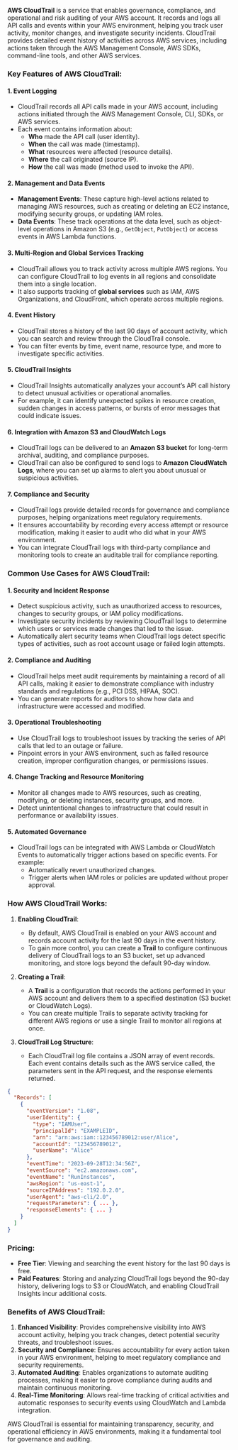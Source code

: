 **AWS CloudTrail** is a service that enables governance, compliance, and operational and risk auditing of your AWS account. It records and logs all API calls and events within your AWS environment, helping you track user activity, monitor changes, and investigate security incidents. CloudTrail provides detailed event history of activities across AWS services, including actions taken through the AWS Management Console, AWS SDKs, command-line tools, and other AWS services.

### Key Features of AWS CloudTrail:

#### 1. **Event Logging**
   - CloudTrail records all API calls made in your AWS account, including actions initiated through the AWS Management Console, CLI, SDKs, or AWS services.
   - Each event contains information about:
     - **Who** made the API call (user identity).
     - **When** the call was made (timestamp).
     - **What** resources were affected (resource details).
     - **Where** the call originated (source IP).
     - **How** the call was made (method used to invoke the API).

#### 2. **Management and Data Events**
   - **Management Events**: These capture high-level actions related to managing AWS resources, such as creating or deleting an EC2 instance, modifying security groups, or updating IAM roles.
   - **Data Events**: These track operations at the data level, such as object-level operations in Amazon S3 (e.g., `GetObject`, `PutObject`) or access events in AWS Lambda functions.

#### 3. **Multi-Region and Global Services Tracking**
   - CloudTrail allows you to track activity across multiple AWS regions. You can configure CloudTrail to log events in all regions and consolidate them into a single location.
   - It also supports tracking of **global services** such as IAM, AWS Organizations, and CloudFront, which operate across multiple regions.

#### 4. **Event History**
   - CloudTrail stores a history of the last 90 days of account activity, which you can search and review through the CloudTrail console.
   - You can filter events by time, event name, resource type, and more to investigate specific activities.

#### 5. **CloudTrail Insights**
   - CloudTrail Insights automatically analyzes your account’s API call history to detect unusual activities or operational anomalies.
   - For example, it can identify unexpected spikes in resource creation, sudden changes in access patterns, or bursts of error messages that could indicate issues.

#### 6. **Integration with Amazon S3 and CloudWatch Logs**
   - CloudTrail logs can be delivered to an **Amazon S3 bucket** for long-term archival, auditing, and compliance purposes.
   - CloudTrail can also be configured to send logs to **Amazon CloudWatch Logs**, where you can set up alarms to alert you about unusual or suspicious activities.

#### 7. **Compliance and Security**
   - CloudTrail logs provide detailed records for governance and compliance purposes, helping organizations meet regulatory requirements.
   - It ensures accountability by recording every access attempt or resource modification, making it easier to audit who did what in your AWS environment.
   - You can integrate CloudTrail logs with third-party compliance and monitoring tools to create an auditable trail for compliance reporting.

### Common Use Cases for AWS CloudTrail:

#### 1. **Security and Incident Response**
   - Detect suspicious activity, such as unauthorized access to resources, changes to security groups, or IAM policy modifications.
   - Investigate security incidents by reviewing CloudTrail logs to determine which users or services made changes that led to the issue.
   - Automatically alert security teams when CloudTrail logs detect specific types of activities, such as root account usage or failed login attempts.

#### 2. **Compliance and Auditing**
   - CloudTrail helps meet audit requirements by maintaining a record of all API calls, making it easier to demonstrate compliance with industry standards and regulations (e.g., PCI DSS, HIPAA, SOC).
   - You can generate reports for auditors to show how data and infrastructure were accessed and modified.

#### 3. **Operational Troubleshooting**
   - Use CloudTrail logs to troubleshoot issues by tracking the series of API calls that led to an outage or failure.
   - Pinpoint errors in your AWS environment, such as failed resource creation, improper configuration changes, or permissions issues.

#### 4. **Change Tracking and Resource Monitoring**
   - Monitor all changes made to AWS resources, such as creating, modifying, or deleting instances, security groups, and more.
   - Detect unintentional changes to infrastructure that could result in performance or availability issues.

#### 5. **Automated Governance**
   - CloudTrail logs can be integrated with AWS Lambda or CloudWatch Events to automatically trigger actions based on specific events. For example:
     - Automatically revert unauthorized changes.
     - Trigger alerts when IAM roles or policies are updated without proper approval.

### How AWS CloudTrail Works:

1. **Enabling CloudTrail**:
   - By default, AWS CloudTrail is enabled on your AWS account and records account activity for the last 90 days in the event history.
   - To gain more control, you can create a **Trail** to configure continuous delivery of CloudTrail logs to an S3 bucket, set up advanced monitoring, and store logs beyond the default 90-day window.

2. **Creating a Trail**:
   - A **Trail** is a configuration that records the actions performed in your AWS account and delivers them to a specified destination (S3 bucket or CloudWatch Logs).
   - You can create multiple Trails to separate activity tracking for different AWS regions or use a single Trail to monitor all regions at once.

3. **CloudTrail Log Structure**:
   - Each CloudTrail log file contains a JSON array of event records. Each event contains details such as the AWS service called, the parameters sent in the API request, and the response elements returned.

```json
{
  "Records": [
    {
      "eventVersion": "1.08",
      "userIdentity": {
        "type": "IAMUser",
        "principalId": "EXAMPLEID",
        "arn": "arn:aws:iam::123456789012:user/Alice",
        "accountId": "123456789012",
        "userName": "Alice"
      },
      "eventTime": "2023-09-28T12:34:56Z",
      "eventSource": "ec2.amazonaws.com",
      "eventName": "RunInstances",
      "awsRegion": "us-east-1",
      "sourceIPAddress": "192.0.2.0",
      "userAgent": "aws-cli/2.0",
      "requestParameters": { ... },
      "responseElements": { ... }
    }
  ]
}
```

### Pricing:
- **Free Tier**: Viewing and searching the event history for the last 90 days is free.
- **Paid Features**: Storing and analyzing CloudTrail logs beyond the 90-day history, delivering logs to S3 or CloudWatch, and enabling CloudTrail Insights incur additional costs.

### Benefits of AWS CloudTrail:

1. **Enhanced Visibility**: Provides comprehensive visibility into AWS account activity, helping you track changes, detect potential security threats, and troubleshoot issues.
2. **Security and Compliance**: Ensures accountability for every action taken in your AWS environment, helping to meet regulatory compliance and security requirements.
3. **Automated Auditing**: Enables organizations to automate auditing processes, making it easier to prove compliance during audits and maintain continuous monitoring.
4. **Real-Time Monitoring**: Allows real-time tracking of critical activities and automatic responses to security events using CloudWatch and Lambda integration.

AWS CloudTrail is essential for maintaining transparency, security, and operational efficiency in AWS environments, making it a fundamental tool for governance and auditing.
